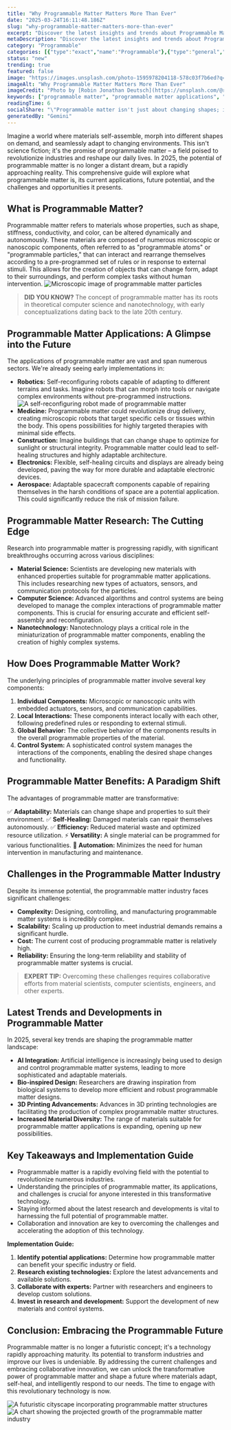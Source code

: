```yaml
---
title: "Why Programmable Matter Matters More Than Ever"
date: "2025-03-24T16:11:48.186Z"
slug: "why-programmable-matter-matters-more-than-ever"
excerpt: "Discover the latest insights and trends about Programmable Matter. This comprehensive guide covers everything you need to know about Programmable Matter in 2025."
metaDescription: "Discover the latest insights and trends about Programmable Matter. This comprehensive guide covers everything you need to know about Programmable Matter in..."
category: "Programmable"
categories: [{"type":"exact","name":"Programmable"},{"type":"general","name":"Materials Science"},{"type":"medium","name":"Robotics"},{"type":"specific","name":"Shape Memory Alloys"},{"type":"niche","name":"Bio-inspired Actuators"}]
status: "new"
trending: true
featured: false
image: "https://images.unsplash.com/photo-1595978204118-578c03f7b6ed?q=85&w=1200&fit=max&fm=webp&auto=compress"
imageAlt: "Why Programmable Matter Matters More Than Ever"
imageCredit: "Photo by [Robin Jonathan Deutsch](https://unsplash.com/@rodeutsch) on Unsplash"
keywords: ["programmable matter", "programmable matter applications", "what is programmable matter", "programmable matter research", "buy programmable matter", "programmable matter future", "programmable matter benefits", "programmable matter examples", "how does programmable matter work", "programmable matter industry"]
readingTime: 6
socialShare: "\"Programmable matter isn't just about changing shapes; it's about creating materials that think and adapt, opening up a world of unprecedented possibilities.\""
generatedBy: "Gemini"
---
```




Imagine a world where materials self-assemble, morph into different shapes on demand, and seamlessly adapt to changing environments. This isn't science fiction; it's the promise of programmable matter – a field poised to revolutionize industries and reshape our daily lives.  In 2025, the potential of programmable matter is no longer a distant dream, but a rapidly approaching reality. This comprehensive guide will explore what programmable matter is, its current applications, future potential, and the challenges and opportunities it presents.

## What is Programmable Matter?

Programmable matter refers to materials whose properties, such as shape, stiffness, conductivity, and color, can be altered dynamically and autonomously.  These materials are composed of numerous microscopic or nanoscopic components, often referred to as "programmable atoms" or "programmable particles," that can interact and rearrange themselves according to a pre-programmed set of rules or in response to external stimuli.  This allows for the creation of objects that can change form, adapt to their surroundings, and perform complex tasks without human intervention.  ![Microscopic image of programmable matter particles](https://images.unsplash.com/photo-1494192785370-e91e091d544f?q=85&w=1200&fit=max&fm=webp&auto=compress)

> **DID YOU KNOW?** The concept of programmable matter has its roots in theoretical computer science and nanotechnology, with early conceptualizations dating back to the late 20th century.

## Programmable Matter Applications: A Glimpse into the Future

The applications of programmable matter are vast and span numerous sectors.  We're already seeing early implementations in:

* **Robotics:**  Self-reconfiguring robots capable of adapting to different terrains and tasks. Imagine robots that can morph into tools or navigate complex environments without pre-programmed instructions.  ![A self-reconfiguring robot made of programmable matter](https://images.unsplash.com/photo-1594074792599-7e4939561eec?q=85&w=1200&fit=max&fm=webp&auto=compress)
* **Medicine:** Programmable matter could revolutionize drug delivery, creating microscopic robots that target specific cells or tissues within the body.  This opens possibilities for highly targeted therapies with minimal side effects.
* **Construction:** Imagine buildings that can change shape to optimize for sunlight or structural integrity.  Programmable matter could lead to self-healing structures and highly adaptable architecture.
* **Electronics:**  Flexible, self-healing circuits and displays are already being developed, paving the way for more durable and adaptable electronic devices.
* **Aerospace:**  Adaptable spacecraft components capable of repairing themselves in the harsh conditions of space are a potential application.  This could significantly reduce the risk of mission failure.

## Programmable Matter Research: The Cutting Edge

Research into programmable matter is progressing rapidly, with significant breakthroughs occurring across various disciplines:

* **Material Science:**  Scientists are developing new materials with enhanced properties suitable for programmable matter applications. This includes researching new types of actuators, sensors, and communication protocols for the particles.
* **Computer Science:**  Advanced algorithms and control systems are being developed to manage the complex interactions of programmable matter components. This is crucial for ensuring accurate and efficient self-assembly and reconfiguration.
* **Nanotechnology:**  Nanotechnology plays a critical role in the miniaturization of programmable matter components, enabling the creation of highly complex systems.

## How Does Programmable Matter Work?

The underlying principles of programmable matter involve several key components:

1. **Individual Components:** Microscopic or nanoscopic units with embedded actuators, sensors, and communication capabilities.
2. **Local Interactions:** These components interact locally with each other, following predefined rules or responding to external stimuli.
3. **Global Behavior:** The collective behavior of the components results in the overall programmable properties of the material.
4. **Control System:**  A sophisticated control system manages the interactions of the components, enabling the desired shape changes and functionality.

## Programmable Matter Benefits: A Paradigm Shift

The advantages of programmable matter are transformative:

✅ **Adaptability:** Materials can change shape and properties to suit their environment.
✅ **Self-Healing:**  Damaged materials can repair themselves autonomously.
✅ **Efficiency:**  Reduced material waste and optimized resource utilization.
⚡ **Versatility:**  A single material can be programmed for various functionalities.
🔑 **Automation:**  Minimizes the need for human intervention in manufacturing and maintenance.

## Challenges in the Programmable Matter Industry

Despite its immense potential, the programmable matter industry faces significant challenges:

* **Complexity:** Designing, controlling, and manufacturing programmable matter systems is incredibly complex.
* **Scalability:**  Scaling up production to meet industrial demands remains a significant hurdle.
* **Cost:**  The current cost of producing programmable matter is relatively high.
* **Reliability:** Ensuring the long-term reliability and stability of programmable matter systems is crucial.

> **EXPERT TIP:**  Overcoming these challenges requires collaborative efforts from material scientists, computer scientists, engineers, and other experts.

## Latest Trends and Developments in Programmable Matter

In 2025, several key trends are shaping the programmable matter landscape:

* **AI Integration:**  Artificial intelligence is increasingly being used to design and control programmable matter systems, leading to more sophisticated and adaptable materials.
* **Bio-inspired Design:**  Researchers are drawing inspiration from biological systems to develop more efficient and robust programmable matter designs.
* **3D Printing Advancements:**  Advances in 3D printing technologies are facilitating the production of complex programmable matter structures.
* **Increased Material Diversity:**  The range of materials suitable for programmable matter applications is expanding, opening up new possibilities.

##  Key Takeaways and Implementation Guide

* Programmable matter is a rapidly evolving field with the potential to revolutionize numerous industries.
* Understanding the principles of programmable matter, its applications, and challenges is crucial for anyone interested in this transformative technology.
* Staying informed about the latest research and developments is vital to harnessing the full potential of programmable matter.
* Collaboration and innovation are key to overcoming the challenges and accelerating the adoption of this technology.

**Implementation Guide:**

1. **Identify potential applications:** Determine how programmable matter can benefit your specific industry or field.
2. **Research existing technologies:** Explore the latest advancements and available solutions.
3. **Collaborate with experts:** Partner with researchers and engineers to develop custom solutions.
4. **Invest in research and development:**  Support the development of new materials and control systems.

## Conclusion: Embracing the Programmable Future

Programmable matter is no longer a futuristic concept; it's a technology rapidly approaching maturity.  Its potential to transform industries and improve our lives is undeniable.  By addressing the current challenges and embracing collaborative innovation, we can unlock the transformative power of programmable matter and shape a future where materials adapt, self-heal, and intelligently respond to our needs.  The time to engage with this revolutionary technology is now.

![A futuristic cityscape incorporating programmable matter structures](https://images.unsplash.com/photo-1604367233958-8d0bf1de3c1b?q=85&w=1200&fit=max&fm=webp&auto=compress)
![A chart showing the projected growth of the programmable matter industry](https://images.unsplash.com/photo-1595978204118-578c03f7b6ed?q=85&w=1200&fit=max&fm=webp&auto=compress)

